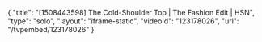 {
    "title": "[1508443598] The Cold-Shoulder Top | The Fashion Edit | HSN",
    "type": "solo",
    "layout": "iframe-static",
    "videoId": "123178026",
    "url": "\/tvpembed\/123178026"
}